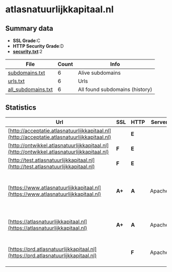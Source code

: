 

# atlasnatuurlijkkapitaal.nl
## Summary data


 - **SSL Grade**:C
 - **HTTP Security Grade**:D
 - **[security.txt](https://www.digitaleoverheid.nl/nieuws/standaard-security-txt-nu-verplicht-voor-overheid/)**:2


| File       | Count | Info |
|------------|-------|------|
|[subdomains.txt](/data/atlasnatuurlijkkapitaal.nl/subdomains.txt)|6|Alive subdomains|
|[urls.txt](/data/atlasnatuurlijkkapitaal.nl/urls.txt)|6|Urls|
|[all_subdomains.txt](/data/atlasnatuurlijkkapitaal.nl/all_subdomains.txt)|6|All found subdomains (history)|


## Statistics


| Url | SSL | HTTP | Server | Cookie | HSTS | CORS | CTO | CSP | XFO | XXP | RP |FP| Tech |Title |
|--------|-------|-------|------|------|------|------|------|------|------|------|------|------|------|------|
|[http://acceptatie.atlasnatuurlijkkapitaal.nl](http://acceptatie.atlasnatuurlijkkapitaal.nl)| | **E**|| | | | | | | | :white_check_mark: | |||
|[http://ontwikkel.atlasnatuurlijkkapitaal.nl](http://ontwikkel.atlasnatuurlijkkapitaal.nl)| **F**| **E**|| | | | | | | | :white_check_mark: | |||
|[http://test.atlasnatuurlijkkapitaal.nl](http://test.atlasnatuurlijkkapitaal.nl)| **F**| **E**|| | | | | | | | :white_check_mark: | |||
|[https://www.atlasnatuurlijkkapitaal.nl](https://www.atlasnatuurlijkkapitaal.nl)| **A+**| **A**|Apache| |:white_check_mark: | | | | :white_check_mark: | :white_check_mark: | :white_check_mark: | |Apache HTTP Server Drupal HSTS PHP|Atlas Natuurlijk...|
|[https://atlasnatuurlijkkapitaal.nl](https://atlasnatuurlijkkapitaal.nl)| **A+**| **A**|Apache| |:white_check_mark: | | | | :white_check_mark: | :white_check_mark: | :white_check_mark: | |Apache HTTP Server HSTS|301 Moved Perman...|
|[https://prd.atlasnatuurlijkkapitaal.nl](https://prd.atlasnatuurlijkkapitaal.nl)| | **F**|Apache| | | | | | | | :white_check_mark: | |Apache HTTP Server HSTS|webserver|

